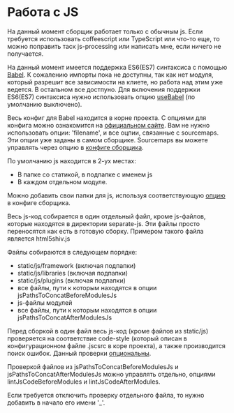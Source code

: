 # Работа с JS


На данный момент сборщик работает только с обычным js. Если требуется использовать coffeescript или TypeScript или что-то еще, то можно поправить таск js-processing или написать мне, если ничего не получается.

На данный момент имеется поддержка ES6(ES7) синтаксиса с помощью [Babel](https://babeljs.io/). К сожалению импорты пока не доступны, так как нет модуля, который разрешит все зависимости на клиете, но работа над этим уже ведется. В остальном все достпуно. Для включения поддержки ES6(ES7) синтаксиса нужно использовать опцию [useBabel](options.md#usebabel) (по умолчанию выключено).

Весь конфиг для Babel находится в корне проекта. С опциями для конфига можно ознакомится на [официальном сайте](https://babeljs.io/docs/usage/options/). Вам не нужно использовать опции: 'filename', и все оцпии, связанные с sourcemaps. Эти опции уже заданы в самом сборщике. Sourcemaps вы можете управлять через опцию в [конфиге сборщика](options.md#sourcemaps).

По умолчанию js находится в 2-ух местах:

* В папке со статикой, в подпапке с именем js
* В каждом отдельном модуле.

Можно добавить свои папки для js, используя соответствующую [опцию](options.md#jspathstoconcatbeforemodulesjs-%D0%B8-jspathstoconcataftermodulesjs) в конфиге сборщика.

Весь js-код собирается в один отдельный файл, кроме js-файлов, которые находятся в директории separate-js. Эти файлы просто переносятся как есть в готовую сборку. Примером такого файла является html5shiv.js

Файлы собираются в следующем порядке:

* static/js/framework (включая подпапки)
* static/js/libraries (включая подпапки)
* static/js/plugins (включая подпапки)
* все файлы, пути к которым находятся в опции jsPathsToConcatBeforeModulesJs
* js-файлы модулей
* все файлы, пути к которым находятся в опции jsPathsToConcatAfterModulesJs

Перед сборкой в один файл весь js-код (кроме файлов из static/js) проверяется на соответствие code-style (который описан в конфигурационном файле .jscsrc в коре проекта), а также производится поиск ошибок. Данный проверки [опциональны](options.md#usejslintandhint).

Проверкой файлов из jsPathsToConcatBeforeModulesJs и jsPathsToConcatAfterModulesJs можно управлять отдельно, опциями lintJsCodeBeforeModules и lintJsCodeAfterModules.

Если требуется отключить проверку отдельного файла, то нужно добавить в начало его имени '_'.
